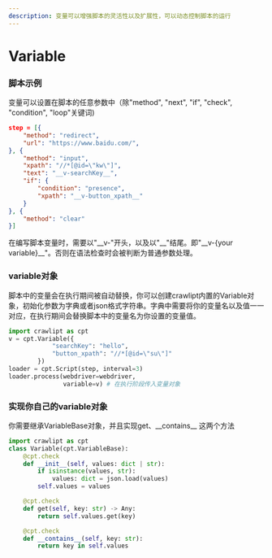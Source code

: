 ```yaml
---
description: 变量可以增强脚本的灵活性以及扩展性，可以动态控制脚本的运行
---
```


# Variable

### 脚本示例

变量可以设置在脚本的任意参数中（除"method", "next", "if", "check", "condition", "loop"关键词)

```json
step = [{
    "method": "redirect",
    "url": "https://www.baidu.com/",
}, {
    "method": "input",
    "xpath": "//*[@id=\"kw\"]",
    "text": "__v-searchKey__",
    "if": {
        "condition": "presence",
        "xpath": "__v-button_xpath__"
    }
}, {
    "method": "clear"
}]
```

在编写脚本变量时，需要以"\_\_v-"开头，以及以"\_\_"结尾。即"\_\_v-{your variable}\_\_"。否则在语法检查时会被判断为普通参数处理。

### variable对象

脚本中的变量会在执行期间被自动替换，你可以创建crawlipt内置的Variable对象，初始化参数为字典或者json格式字符串。字典中需要将你的变量名以及值一一对应，在执行期间会替换脚本中的变量名为你设置的变量值。

```python
import crawlipt as cpt
v = cpt.Variable({
            "searchKey": "hello",
            "button_xpath": "//*[@id=\"su\"]"
        })
loader = cpt.Script(step, interval=3)
loader.process(webdriver=webdriver,
               variable=v) # 在执行阶段传入变量对象
```

### 实现你自己的variable对象

你需要继承VariableBase对象，并且实现get、\_\_contains\_\_ 这两个方法

```python
import crawlipt as cpt
class Variable(cpt.VariableBase):
    @cpt.check
    def __init__(self, values: dict | str):
        if isinstance(values, str):
            values: dict = json.load(values)
        self.values = values

    @cpt.check
    def get(self, key: str) -> Any:
        return self.values.get(key)

    @cpt.check
    def __contains__(self, key: str):
        return key in self.values
```
